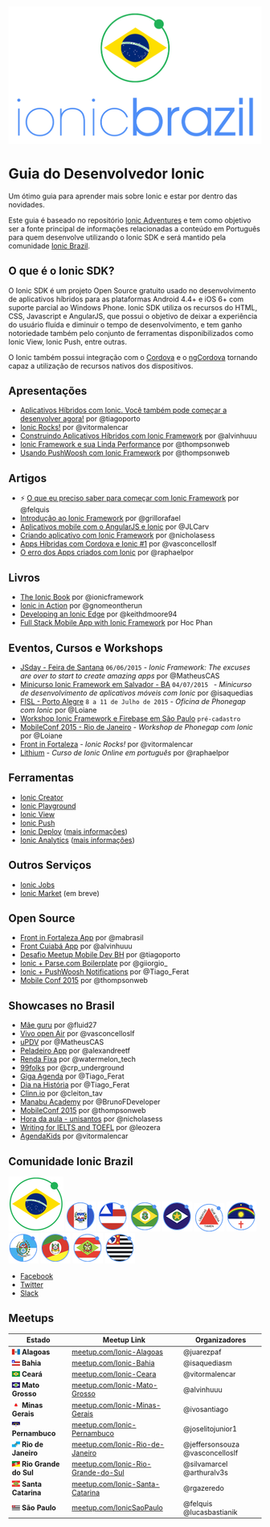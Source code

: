 ![Ionic Brazil](resources/logos/_brazil/ionic-brazil-logo.png)

# Guia do Desenvolvedor Ionic
Um ótimo guia para aprender mais sobre Ionic e estar por
dentro das novidades.

Este guia é baseado no repositório [Ionic Adventures](http://github.com/juarezpaf/ionic-adventures) e tem como objetivo ser a fonte principal de informações relacionadas a conteúdo em Português para quem desenvolve utilizando o Ionic SDK e será mantido pela comunidade [Ionic Brazil](http://github.com/ionicbrazil).

## O que é o Ionic SDK?
O Ionic SDK é um projeto Open Source gratuito usado no desenvolvimento de aplicativos híbridos para as plataformas Android 4.4+ e iOS 6+ com suporte parcial ao Windows Phone. Ionic SDK utiliza os recursos do HTML, CSS, Javascript e AngularJS, que possui o objetivo de deixar a experiência do usuário fluída e diminuir o tempo de desenvolvimento, e tem ganho notoriedade também pelo conjunto de ferramentas disponibilizados como Ionic View, Ionic Push, entre outras.

O Ionic também possui integração com o [Cordova](https://cordova.apache.org/) e o [ngCordova](http://ngcordova.com/) tornando capaz a utilização de recursos nativos dos dispositivos.

## Apresentações

* [Aplicativos Híbridos com Ionic. Você também pode começar a desenvolver agora!](http://www.tiagoporto.com/aplicativos-hibridos-com-ionic-voce-tambem-pode-comecar-a-desenvolver-agora) por @tiagoporto
* [Ionic Rocks!](https://speakerdeck.com/vitormalencar/ionic-rocks) por @vitormalencar
* [Construindo Aplicativos Híbridos com Ionic Framework](http://alvarowolfx.github.io/ionic-present/#/) por @alvinhuuu
* [Ionic Framework e sua Linda Performance](http://pt.slideshare.net/thompsonemerson/ionic-frameworks-e-sua-linda-performance-mobile-conf-2015) por @thompsonweb
* [Usando PushWoosh com Ionic Framework](http://pt.slideshare.net/thompsonemerson/usando-pushwoosh-com-ionic-framework) por @thompsonweb

## Artigos

* :zap: [O que eu preciso saber para começar com Ionic Framework](http://tutsmais.com.br/blog/ionicframework/o-que-eu-preciso-saber-para-comecar-com-ionic-framework) por @felquis
* [Introdução ao Ionic Framework](http://tableless.com.br/introducao-ao-ionic-framework/) por @grillorafael
* [Aplicativos mobile com o AngularJS e Ionic](http://frontinbrazil.com.br/aplicativos-mobile-com-o-angularjs-e-ionic/) por @JLCarv
* [Criando aplicativo com Ionic Framework](http://nicholasess.com.br/desenvolvimento/criando-aplicativo-com-ionic-framework-serie/) por @nicholasess
* [Apps Híbridas com Cordova e Ionic #1](http://luisvasconcellos.com/2015/04/06/apps-hibridas-com-cordova-e-ionic.html) por @vasconcelloslf
* [O erro dos Apps criados com Ionic](https://medium.com/@LithiumBr/o-erro-dos-apps-criados-com-ionic-6797c1216d15?source=tw-992152d591ea-1436294034569) por @raphaelpor


## Livros

* [The Ionic Book](http://ionicframework.com/docs/guide/) por @ionicframework
* [Ionic in Action](http://www.manning.com/wilken) por @gnomeontherun
* [Developing an Ionic Edge](http://bleedingedgepress.com/developing-ionic-edge/) por @keithdmoore94
* [Full Stack Mobile App with Ionic Framework](http://amzn.com/B00QF1H380) por Hoc Phan

## Eventos, Cursos e Workshops


* [JSday - Feira de Santana](http://www.jsday.com.br/) `06/06/2015` - *Ionic Framework: The excuses are over to start to create amazing apps* por @MatheusCAS
* [Minicurso Ionic Framework em Salvador - BA](http://www.eventick.com.br/minicurso-ionic-framework) `04/07/2015 ` - *Minicurso de desenvolvimento de aplicativos móveis com Ionic* por @isaquedias
* [FISL - Porto Alegre](http://softwarelivre.org/fisl16) `8 a 11 de Julho de 2015` - *Oficina de Phonegap com Ionic* por @Loiane
* [Workshop Ionic Framework e Firebase em São Paulo](https://kaumac.typeform.com/to/ovUnoW) `pré-cadastro`
* [MobileConf 2015 - Rio de Janeiro](http://www.mobileconf.com.br/) - *Workshop de Phonegap com Ionic* por @Loiane
* [Front in Fortaleza](http://www.frontinfortaleza.com.br/) - *Ionic Rocks!* por @vitormalencar
* [Lithium](http://lithium.net.br/cursos/ionic.html) - *Curso de Ionic Online em português* por @raphaelpor

## Ferramentas

* [Ionic Creator](https://creator.ionic.io/)
* [Ionic Playground](http://play.ionic.io/)
* [Ionic View](http://view.ionic.io/)
* [Ionic Push](https://apps.ionic.io/landing/push)
* [Ionic Deploy](https://apps.ionic.io/signup) ([mais informações](http://blog.ionic.io/announcing-ionic-deploy-alpha-update-your-app-without-waiting/))
* [Ionic Analytics](https://apps.ionic.io/signup) ([mais informações](http://blog.ionic.io/optimize-your-apps-growth-with-ionic-analytics-now-in-alpha/))

## Outros Serviços
* [Ionic Jobs](http://jobs.ionic.io/)
* [Ionic Market](http://market.ionic.io/) (em breve)

## Open Source

* [Front in Fortaleza App](https://github.com/devevents/front-in-fortaleza-app) por @mabrasil
* [Front Cuiabá App](https://github.com/alvarowolfx/front-in-cuiaba-app) por @alvinhuuu
* [Desafio Meetup Mobile Dev BH](https://github.com/tiagoporto/desafio-mobile) por @tiagoporto
* [Ionic + Parse.com Boilerplate](https://github.com/giorgiofellipe/ionic-angular-parse-boilerplate) por @giiorgio_
* [Ionic + PushWoosh Notifications](https://github.com/TiagoSilvaPereira/ionic-pushwoosh) por @Tiago_Ferat
* [Mobile Conf 2015](https://github.com/thompsonemerson/app-mobile-conf) por @thompsonweb

## Showcases no Brasil

* [Mãe guru](http://maeguru.com.br/) por @fluid27
* [Vivo open Air](https://itunes.apple.com/us/app/vivo-open-air/id940039537?mt=8) por @vasconcelloslf
* [uPDV](https://play.google.com/store/apps/details?id=com.ionicframework.updv389492) por @MatheusCAS
* [Peladeiro App](https://play.google.com/store/apps/details?id=com.alexandreoliveira.peladeiroapp) por @alexandreetf
* [Renda Fixa](http://rendafixa.rocks/) por @watermelon_tech
* [99folks](http://99folks.com) por @crp_underground
* [Giga Agenda](https://play.google.com/store/apps/details?id=com.tsp.gigaagenda532012) por @Tiago_Ferat
* [Dia na História](https://play.google.com/store/apps/details?id=com.tsp.dayinhistory910335) por @Tiago_Ferat
* [Clinn.io](http://clinn.io/) por @cleiton_tav
* [Manabu Academy](https://play.google.com/store/apps/details?id=com.manabuacademy.manabuacademy) por @BrunoFDeveloper
* [MobileConf 2015](https://github.com/thompsonemerson/app-mobile-conf) por @thompsonweb
* [Hora da aula - unisantos](https://play.google.com/store/apps/details?id=br.com.nicholasess.horadaulaunisantos&hl=pt_BR) por @nicholasess
* [Writing for IELTS and TOEFL](http://writingskills.leonardofaria.net) por @leozera
* [AgendaKids](https://play.google.com/store/apps/details?id=com.agendakidsdigital.app) por @vitormalencar

## Comunidade Ionic Brazil
![Ionic Brazil](resources/logos/_brazil/ionic-brazil-icon-small.png)
[![Ionic Alagoas](resources/logos/alagoas/ionic-alagoas-icon-small.png)](http://www.meetup.com/Ionic-Alagoas)
[![Ionic Bahia](resources/logos/bahia/ionic-bahia-icon-small.png)](http://www.meetup.com/Ionic-Bahia)
[![Ionic Ceara](resources/logos/ceara/ionic-ceara-icon-small.png)](http://www.meetup.com/Ionic-Ceara)
[![Ionic Mato Grosso](resources/logos/matogrosso/ionic-matogrosso-icon-small.png)](http://www.meetup.com/Ionic-Mato-Grosso)
[![Ionic Minas Gerais](resources/logos/minasgerais/ionic-minasgerais-icon-small.png)](http://www.meetup.com/Ionic-Minas-Gerais)
[![Ionic Pernambuco](resources/logos/pernambuco/ionic-pernambuco-icon-small.png)](http://www.meetup.com/Ionic-Pernambuco/)
[![Ionic Rio de Janeiro](resources/logos/riodejaneiro/ionic-riodejaneiro-icon-small.png)](http://www.meetup.com/Ionic-Rio-de-Janeiro)
[![Ionic Rio Grande do Sul](resources/logos/riograndedosul/ionic-riograndedosul-icon-small.png)](http://www.meetup.com/Ionic-Rio-Grande-do-Sul)
[![Ionic Santa Catarina](resources/logos/santacatarina/ionic-santacatarina-icon-small.png)](http://www.meetup.com/Ionic-Santa-Catarina)
[![Ionic São Paulo](resources/logos/saopaulo/ionic-saopaulo-icon-small.png)](http://www.meetup.com/IonicSaoPaulo)

* [Facebook](https://www.facebook.com/groups/1558333777738228)
* [Twitter](http://twitter.com/ionicbrazil)
* [Slack](http://ionicbrazil.herokuapp.com)

## Meetups
Estado                  | Meetup Link                               | Organizadores
---                     | ---                                       | ---
<img src="resources/bandeiras/alagoas.png" width=16/> **Alagoas** | [meetup.com/Ionic-Alagoas][mAL] | @juarezpaf
<img src="resources/bandeiras/bahia.png" width=16/> **Bahia** | [meetup.com/Ionic-Bahia][mBH]  | @isaquediasm
<img src="resources/bandeiras/ceara.png" width=16/> **Ceará**  | [meetup.com/Ionic-Ceara][mCE]  | @vitormalencar
<img src="resources/bandeiras/mato-grosso.png" width=16/> **Mato Grosso** | [meetup.com/Ionic-Mato-Grosso][mMT] | @alvinhuuu
<img src="resources/bandeiras/minas-gerais.png" width=16/> **Minas Gerais** | [meetup.com/Ionic-Minas-Gerais][mMG] | @ivosantiago
<img src="resources/bandeiras/pernambuco.png" width=16/> **Pernambuco** | [meetup.com/Ionic-Pernambuco][mPE]  | @joselitojunior1
<img src="resources/bandeiras/rio-de-janeiro.png" width=16/> **Rio de Janeiro** | [meetup.com/Ionic-Rio-de-Janeiro][mRJ]  | @jeffersonsouza @vasconcelloslf
<img src="resources/bandeiras/rio-grande-do-sul.png" width=16/> **Rio Grande do Sul** | [meetup.com/Ionic-Rio-Grande-do-Sul][mRS] | @silvamarcel @arthuralv3s
<img src="resources/bandeiras/santa-catarina.png" width=16/> **Santa Catarina**  | [meetup.com/Ionic-Santa-Catarina][mSC]  | @rgazeredo
<img src="resources/bandeiras/sao-paulo.png" width=16/> **São Paulo**  | [meetup.com/IonicSaoPaulo][mSP]  | @felquis @lucasbastianik

[mAL]: http://meetup.com/Ionic-Alagoas
[mBH]: http://meetup.com/Ionic-Bahia
[mCE]: http://www.meetup.com/Ionic-Ceara
[mMT]: http://meetup.com/Ionic-Mato-Grosso
[mMG]: http://meetup.com/Ionic-Minas-Gerais
[mPE]: http://meetup.com/Ionic-Pernambuco
[mRJ]: http://meetup.com/Ionic-Rio-de-Janeiro
[mRS]: http://meetup.com/Ionic-Rio-Grande-do-Sul
[mSC]: http://meetup.com/Ionic-Santa-Catarina
[mSP]: http://meetup.com/IonicSaoPaulo
